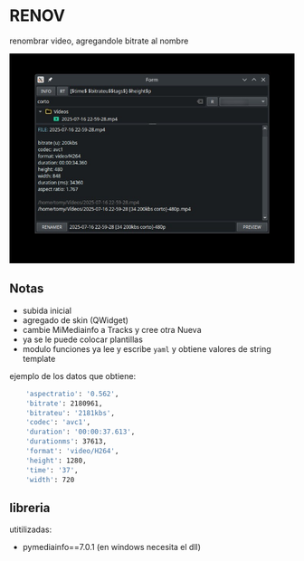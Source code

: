 # RENOV

renombrar video, agregandole bitrate al nombre

![](otros/cap_renov.jpg)


## Notas

- subida inicial
- agregado de skin (QWidget)
- cambie MiMediainfo a Tracks y cree otra Nueva
- ya se le puede colocar plantillas
- modulo funciones ya lee y escribe `yaml` y obtiene valores de string template
    

ejemplo de los datos que obtiene:
```bash
    'aspectratio': '0.562',
    'bitrate': 2180961,
    'bitrateu': '2181kbs',
    'codec': 'avc1',
    'duration': '00:00:37.613',
    'durationms': 37613,
    'format': 'video/H264',
    'height': 1280,
    'time': '37',
    'width': 720
```


## libreria

utitilizadas:

- pymediainfo==7.0.1 (en windows necesita el dll)



